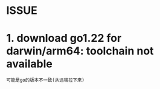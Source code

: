 # ISSUE

# 1. download go1.22 for darwin/arm64: toolchain not available

```markdown
可能是go的版本不一致(从远端拉下来)
```